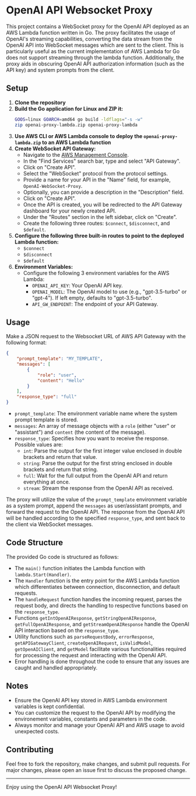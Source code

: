 # OpenAI API Websocket Proxy

This project contains a WebSocket proxy for the OpenAI API deployed as an AWS Lambda function written in Go. The proxy facilitates the usage of OpenAI's streaming capabilities, converting the data stream from the OpenAI API into WebSocket messages which are sent to the client. This is particularly useful as the current implementation of AWS Lambda for Go does not support streaming through the lambda function. Additionally, the proxy aids in obscuring OpenAI API authorization information (such as the API key) and system prompts from the client.

## Setup

1. **Clone the repository**
2. **Build the Go application for Linux and ZIP it:**
   ```bash
   GOOS=linux GOARCH=amd64 go build -ldflags="-s -w"
   zip openai-proxy-lambda.zip openai-proxy-lambda
   ```
3. **Use AWS CLI or AWS Lambda console to deploy the `openai-proxy-lambda.zip` to an AWS Lambda function**
4. **Create WebSocket API Gateway:**
   - Navigate to the [AWS Management Console](https://aws.amazon.com/console/).
   - In the "Find Services" search bar, type and select "API Gateway".
   - Click on "Create API".
   - Select the "WebSocket" protocol from the protocol settings.
   - Provide a name for your API in the "Name" field, for example, `OpenAI-WebSocket-Proxy`.
   - Optionally, you can provide a description in the "Description" field.
   - Click on "Create API".
   - Once the API is created, you will be redirected to the API Gateway dashboard for your newly created API.
   - Under the "Routes" section in the left sidebar, click on "Create".
   - Create the following three routes: `$connect`, `$disconnect`, and `$default`.
5. **Configure the following three built-in routes to point to the deployed Lambda function:**
   - `$connect`
   - `$disconnect`
   - `$default`
6. **Environment Variables:**
    - Configure the following 3 environment variables for the AWS Lambda:
        - `OPENAI_API_KEY`: Your OpenAI API key.
        - `OPENAI_MODEL`: The OpenAI model to use (e.g., "gpt-3.5-turbo" or "gpt-4"). If left empty, defaults to "gpt-3.5-turbo".
        - `API_GW_ENDPOINT`: The endpoint of your API Gateway.

## Usage

Make a JSON request to the Websocket URL of AWS API Gateway with the following format:

```json
{
	"prompt_template": "MY_TEMPLATE",
	"messages": [
		{
			"role": "user",
			"content": "Hello"
		}
	],
	"response_type": "full"
}
```

- `prompt_template`: The environment variable name where the system prompt template is stored.
- `messages`: An array of message objects with a `role` (either "user" or "assistant") and `content` (the content of the message).
- `response_type`: Specifies how you want to receive the response. Possible values are:
  - `int`: Parse the output for the first integer value enclosed in double brackets and return that value.
  - `string`: Parse the output for the first string enclosed in double brackets and return that string.
  - `full`: Wait for the full output from the OpenAI API and return everything at once.
  - `stream`: Stream the response from the OpenAI API as received.

The proxy will utilize the value of the `prompt_template` environment variable as a system prompt, append the `messages` as user/assistant prompts, and forward the request to the OpenAI API. The response from the OpenAI API will be handled according to the specified `response_type`, and sent back to the client via WebSocket messages.

## Code Structure

The provided Go code is structured as follows:
- The `main()` function initiates the Lambda function with `lambda.Start(Handler)`.
- The `Handler` function is the entry point for the AWS Lambda function which differentiates between connection, disconnection, and default requests.
- The `handleRequest` function handles the incoming request, parses the request body, and directs the handling to respective functions based on the `response_type`.
- Functions `getIntOpenAIResponse`, `getStringOpenAIResponse`, `getFullOpenAIResponse`, and `getStreamOpenAIResponse` handle the OpenAI API interaction based on the `response_type`.
- Utility functions such as `parseRequestBody`, `errorResponse`, `getAPIGatewayClient`, `createOpenAIRequest`, `isValidModel`, `getOpenAIClient`, and `getModel` facilitate various functionalities required for processing the request and interacting with the OpenAI API.
- Error handling is done throughout the code to ensure that any issues are caught and handled appropriately.

## Notes

- Ensure the OpenAI API key stored in AWS Lambda environment variables is kept confidential.
- You can customize the request to the OpenAI API by modifying the environement variables, constants and parameters in the code.
- Always monitor and manage your OpenAI API and AWS usage to avoid unexpected costs.

## Contributing

Feel free to fork the repository, make changes, and submit pull requests. For major changes, please open an issue first to discuss the proposed change.

---

Enjoy using the OpenAI API Websocket Proxy!
